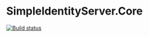 # SimpleIdentityServer.Core

[![Build status](https://ci.appveyor.com/api/projects/status/u1ksy7m4pdl7y49m?svg=true)](https://ci.appveyor.com/project/thabart/simpleidentityserver)